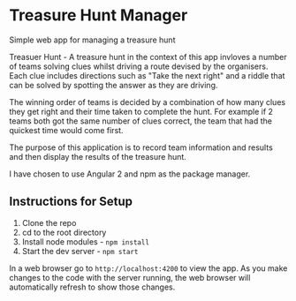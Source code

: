 # Treasure Hunt Manager
Simple web app for managing a treasure hunt

Treasuer Hunt - A treasure hunt in the context of this app invloves a number of teams solving clues whilst driving a route devised by the organisers.  Each clue includes directions such as "Take the next right" and a riddle that can be solved by spotting the answer as they are driving.

The winning order of teams is decided by a combination of how many clues they get right and their time taken to complete the hunt.  For example if 2 teams both got the same number of clues correct, the team that had the quickest time would come first.

The purpose of this application is to record team information and results and then display the results of the treasure hunt.

I have chosen to use Angular 2 and npm as the package manager.

## Instructions for Setup

1. Clone the repo
2. cd to the root directory
3. Install node modules - `npm install`
4. Start the dev server - `npm start`

In a web browser go to `http://localhost:4200` to view the app.  As you make changes to the code with the server running, the web browser will automatically refresh to show those changes.
